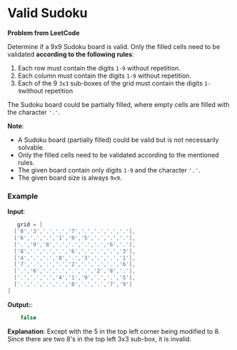 # Valid Sudoku

**Problem from LeetCode**

Determine if a 9x9 Sudoku board is valid. Only the filled cells need to be validated **according to the following rules**:

 1. Each row must contain the digits `1-9` without repetition.
 2. Each column must contain the digits `1-9` without repetition.
 3. Each of the 9 `3x3` sub-boxes of the grid must contain the digits `1-9`without repetition

The Sudoku board could be partially filled, where empty cells are filled with the character `'.'`.

**Note**:

 - A Sudoku board (partially filled) could be valid but is not necessarily solvable.
 - Only the filled cells need to be validated according to the mentioned rules.
 - The given board contain only digits `1-9` and the character `'.'`.
 - The given board size is always `9x9`.
 

### **Example**

**Input**: 

``` java
   grid = [
  ['8','3','.','.','7','.','.','.','.'],
  ['6','.','.','1','9','5','.','.','.'],
  ['.','9','8','.','.','.','.','6','.'],
  ['8','.','.','.','6','.','.','.','3'],
  ['4','.','.','8','.','3','.','.','1'],
  ['7','.','.','.','2','.','.','.','6'],
  ['.','6','.','.','.','.','2','8','.'],
  ['.','.','.','4','1','9','.','.','5'],
  ['.','.','.','.','8','.','.','7','9']
]
```
   
**Output:**: 

``` java
    false
```
**Explanation**: Except with the 5 in the top left corner being  modified to 8. Since there are two 8's in the top left 3x3 sub-box, it is invalid.



